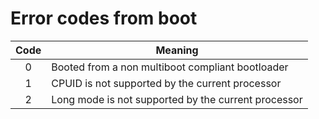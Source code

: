 # Error codes from boot

| Code | Meaning|
| :---: |---|
| 0 | Booted from a non multiboot compliant bootloader|
| 1 | CPUID is not supported by the current processor |
| 2 | Long mode is not supported by the current processor |
